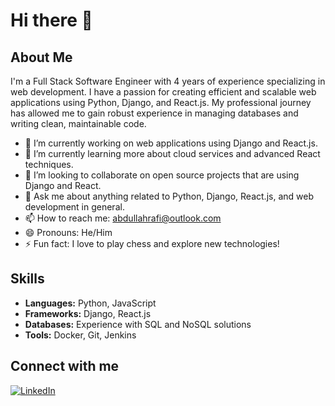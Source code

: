 # Hi there 👋

## About Me

I'm a Full Stack Software Engineer with 4 years of experience specializing in web development. I have a passion for creating efficient and scalable web applications using Python, Django, and React.js. My professional journey has allowed me to gain robust experience in managing databases and writing clean, maintainable code.

- 🔭 I’m currently working on web applications using Django and React.js.
- 🌱 I’m currently learning more about cloud services and advanced React techniques.
- 👯 I’m looking to collaborate on open source projects that are using Django and React.
- 💬 Ask me about anything related to Python, Django, React.js, and web development in general.
- 📫 How to reach me: [abdullahrafi@outlook.com](mailto:abdullahrafi@outlook.com)
- 😄 Pronouns: He/Him
- ⚡ Fun fact: I love to play chess and explore new technologies!

## Skills

- **Languages:** Python, JavaScript
- **Frameworks:** Django, React.js
- **Databases:** Experience with SQL and NoSQL solutions
- **Tools:** Docker, Git, Jenkins


## Connect with me

[![LinkedIn][linkedin-shield]][linkedin-url]

<!-- Links to your social media accounts -->

[linkedin-shield]: https://img.shields.io/badge/LinkedIn-blue.svg?style=flat-square&logo=linkedin&colorB=555
[linkedin-url]: https://linkedin.com/in/abdullahrafi1

